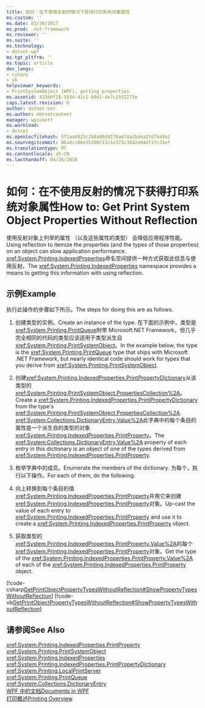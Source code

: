 ```yaml
---
title: 如何：在不使用反射的情况下获得打印系统对象属性
ms.custom: ''
ms.date: 03/30/2017
ms.prod: .net-framework
ms.reviewer: ''
ms.suite: ''
ms.technology:
- dotnet-wpf
ms.tgt_pltfrm: ''
ms.topic: article
dev_langs:
- csharp
- vb
helpviewer_keywords:
- PrintSystemObject [WPF], getting properties
ms.assetid: 43560f28-183d-41c1-b9d1-de7c2552273e
caps.latest.revision: 6
author: dotnet-bot
ms.author: dotnetcontent
manager: wpickett
ms.workload:
- dotnet
ms.openlocfilehash: 5f1aa6025c2b8a00dd170a674a1bdea25d76a9a1
ms.sourcegitcommit: 86adcc06e35390f13c1e372c36d2e044f1fc31ef
ms.translationtype: MT
ms.contentlocale: zh-CN
ms.lasthandoff: 04/26/2018
---
```

# <a name="how-to-get-print-system-object-properties-without-reflection"></a><span data-ttu-id="08b87-102">如何：在不使用反射的情况下获得打印系统对象属性</span><span class="sxs-lookup"><span data-stu-id="08b87-102">How to: Get Print System Object Properties Without Reflection</span></span>
<span data-ttu-id="08b87-103">使用反射对象上列举的属性 （以及这些属性的类型） 会降低应用程序性能。</span><span class="sxs-lookup"><span data-stu-id="08b87-103">Using reflection to itemize the properties (and the types of those properties) on an object can slow application performance.</span></span> <span data-ttu-id="08b87-104"><xref:System.Printing.IndexedProperties>命名空间提供一种方式获取此信息与使用反射。</span><span class="sxs-lookup"><span data-stu-id="08b87-104">The <xref:System.Printing.IndexedProperties> namespace provides a means to getting this information with using reflection.</span></span>  
  
## <a name="example"></a><span data-ttu-id="08b87-105">示例</span><span class="sxs-lookup"><span data-stu-id="08b87-105">Example</span></span>  
 <span data-ttu-id="08b87-106">执行此操作的步骤如下所示。</span><span class="sxs-lookup"><span data-stu-id="08b87-106">The steps for doing this are as follows.</span></span>  
  
1.  <span data-ttu-id="08b87-107">创建类型的实例。</span><span class="sxs-lookup"><span data-stu-id="08b87-107">Create an instance of the type.</span></span> <span data-ttu-id="08b87-108">在下面的示例中，类型是<xref:System.Printing.PrintQueue>附带 Microsoft.NET Framework，但几乎完全相同的代码的类型应该适用于类型派生自<xref:System.Printing.PrintSystemObject>。</span><span class="sxs-lookup"><span data-stu-id="08b87-108">In the example below, the type is the <xref:System.Printing.PrintQueue> type that ships with Microsoft .NET Framework, but nearly identical code should work for types that you derive from <xref:System.Printing.PrintSystemObject>.</span></span>  
  
2.  <span data-ttu-id="08b87-109">创建<xref:System.Printing.IndexedProperties.PrintPropertyDictionary>从该类型的<xref:System.Printing.PrintSystemObject.PropertiesCollection%2A>。</span><span class="sxs-lookup"><span data-stu-id="08b87-109">Create a <xref:System.Printing.IndexedProperties.PrintPropertyDictionary> from the type's <xref:System.Printing.PrintSystemObject.PropertiesCollection%2A>.</span></span> <span data-ttu-id="08b87-110"><xref:System.Collections.DictionaryEntry.Value%2A>此字典中的每个条目的属性是一个派生自的类型的对象<xref:System.Printing.IndexedProperties.PrintProperty>。</span><span class="sxs-lookup"><span data-stu-id="08b87-110">The <xref:System.Collections.DictionaryEntry.Value%2A> property of each entry in this dictionary is an object of one of the types derived from <xref:System.Printing.IndexedProperties.PrintProperty>.</span></span>  
  
3.  <span data-ttu-id="08b87-111">枚举字典中的成员。</span><span class="sxs-lookup"><span data-stu-id="08b87-111">Enumerate the members of the dictionary.</span></span> <span data-ttu-id="08b87-112">为每个，执行以下操作。</span><span class="sxs-lookup"><span data-stu-id="08b87-112">For each of them, do the following.</span></span>  
  
4.  <span data-ttu-id="08b87-113">向上转换到每个条目的值<xref:System.Printing.IndexedProperties.PrintProperty>并用它来创建<xref:System.Printing.IndexedProperties.PrintProperty>对象。</span><span class="sxs-lookup"><span data-stu-id="08b87-113">Up-cast the value of each entry to <xref:System.Printing.IndexedProperties.PrintProperty> and use it to create a <xref:System.Printing.IndexedProperties.PrintProperty> object.</span></span>  
  
5.  <span data-ttu-id="08b87-114">获取类型的<xref:System.Printing.IndexedProperties.PrintProperty.Value%2A>的每个<xref:System.Printing.IndexedProperties.PrintProperty>对象。</span><span class="sxs-lookup"><span data-stu-id="08b87-114">Get the type of the <xref:System.Printing.IndexedProperties.PrintProperty.Value%2A> of each of the <xref:System.Printing.IndexedProperties.PrintProperty> object.</span></span>  
  
 [!code-csharp[GetPrintObjectPropertyTypesWithoutReflection#ShowPropertyTypesWithoutReflection](../../../../samples/snippets/csharp/VS_Snippets_Wpf/GetPrintObjectPropertyTypesWithoutReflection/CSharp/Program.cs#showpropertytypeswithoutreflection)]
 [!code-vb[GetPrintObjectPropertyTypesWithoutReflection#ShowPropertyTypesWithoutReflection](../../../../samples/snippets/visualbasic/VS_Snippets_Wpf/GetPrintObjectPropertyTypesWithoutReflection/visualbasic/program.vb#showpropertytypeswithoutreflection)]  
  
## <a name="see-also"></a><span data-ttu-id="08b87-115">请参阅</span><span class="sxs-lookup"><span data-stu-id="08b87-115">See Also</span></span>  
 <xref:System.Printing.IndexedProperties.PrintProperty>  
 <xref:System.Printing.PrintSystemObject>  
 <xref:System.Printing.IndexedProperties>  
 <xref:System.Printing.IndexedProperties.PrintPropertyDictionary>  
 <xref:System.Printing.LocalPrintServer>  
 <xref:System.Printing.PrintQueue>  
 <xref:System.Collections.DictionaryEntry>  
 [<span data-ttu-id="08b87-116">WPF 中的文档</span><span class="sxs-lookup"><span data-stu-id="08b87-116">Documents in WPF</span></span>](../../../../docs/framework/wpf/advanced/documents-in-wpf.md)  
 [<span data-ttu-id="08b87-117">打印概述</span><span class="sxs-lookup"><span data-stu-id="08b87-117">Printing Overview</span></span>](../../../../docs/framework/wpf/advanced/printing-overview.md)
